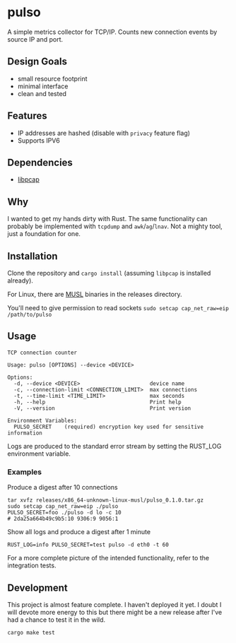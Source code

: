 # pulso
A simple metrics collector for TCP/IP. Counts new connection events by source IP and port.

## Design Goals
* small resource footprint
* minimal interface
* clean and tested

## Features
* IP addresses are hashed (disable with `privacy` feature flag)
* Supports IPV6

## Dependencies
* [libpcap](https://www.tcpdump.org/)

## Why
I wanted to get my hands dirty with Rust. The same functionality can probably be implemented
with `tcpdump` and `awk`/`ag`/`lnav`. Not a mighty tool, just a foundation for one.

## Installation
Clone the repository and `cargo install` (assuming `libpcap` is installed already).

For Linux, there are [MUSL](https://wiki.musl-libc.org/supported-platforms.html)
binaries in the releases directory.

You'll need to give permission to read sockets
`sudo setcap cap_net_raw=eip /path/to/pulso`

## Usage

```
TCP connection counter

Usage: pulso [OPTIONS] --device <DEVICE>

Options:
  -d, --device <DEVICE>                      device name
  -c, --connection-limit <CONNECTION_LIMIT>  max connections
  -t, --time-limit <TIME_LIMIT>              max seconds
  -h, --help                                 Print help
  -V, --version                              Print version

Environment Variables:
  PULSO_SECRET    (required) encryption key used for sensitive information
```

Logs are produced to the standard error stream by setting the RUST_LOG environment variable.

### Examples

Produce a digest after 10 connections
```
tar xvfz releases/x86_64-unknown-linux-musl/pulso_0.1.0.tar.gz
sudo setcap cap_net_raw=eip ./pulso
PULSO_SECRET=foo ./pulso -d lo -c 10
# 2da25a664b49c9b5:10 9306:9 9056:1
```

Show all logs and produce a digest after 1 minute
```
RUST_LOG=info PULSO_SECRET=test pulso -d eth0 -t 60
```

For a more complete picture of the intended functionality, refer to the integration tests.

## Development

This project is almost feature complete. I haven't deployed it yet. I doubt I will devote
more energy to this but there might be a new release after I've had a chance to test it
in the wild.

`cargo make test`
